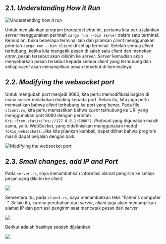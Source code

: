 ## 2.1. _Understanding How it Run_

![Understanding how it run](https://i.imgur.com/uFIA7Ia.png)

Untuk menjalankan program _broadcast chat_ ini, pertama kita perlu jalankan _server_ menggunakan perintah `cargo run --bin server` dalam satu terminal. Kemudian, buka beberapa terminal lain dan jalankan _client_ menggunakan perintah `cargo run --bin client` di setiap terminal. Setelah semua _client_ terhubung, ketika kita mengetik pesan di salah satu _client_ dan menekan _enter_, pesan tersebut akan dikirim ke _server_. _Server_ kemudian akan menyebarkan pesan tersebut kepada semua _client_ yang terhubung dan setiap _client_ akan menampilkan pesan tersebut di terminalnya.

## 2.2. _Modifying the websocket port_

Untuk mengubah port menjadi 8080, kita perlu memodifikasi bagian di mana _server_ melakukan _binding_ kepada port. Selain itu, kita juga perlu memastikan bahwa _client_ terhubung ke port yang benar. Pada file `client.rs`, kita perlu memastikan bahwa _client_ terhubung ke URI yang menggunakan port 8080 dengan perintah `Uri::from_static("ws://127.0.0.1:8080")`. _Protocol_ yang digunakan masih sama, yaitu WebSocket, yang didefinisikan menggunakan modul `tokio_websockets`. Jika kita jalankan kembali, dapat dilihat bahwa program masih dapat berjalan dengan baik.

![Modifying the websocket port](https://i.imgur.com/nt8psIP.png)

## 2.3. _Small changes, add IP and Port_

Pada `server.rs`, saya menambahkan informasi alamat pengirim ke setiap pesan yang dikirim ke _client_.

![](https://i.imgur.com/4LOHOqX.png)

Sementara itu, pada `client.rs`, saya menambahkan teks "Fahmi's computer -". Selain itu, karena perubahan dari _server_, _client_ juga akan menampilkan alamat IP dan port asli pengirim saat mencetak pesan dari _server_

![](https://i.imgur.com/ppC2xzv.png)

Berikut adalah hasilnya setelah dijalankan.

![](https://i.imgur.com/uoh7sSl.png)
